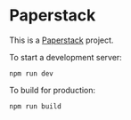 # Paperstack

This is a [Paperstack](https://github.com/paperstackink/paperstack#paperstack) project.

To start a development server:

```
npm run dev
```

To build for production:

```
npm run build
```
